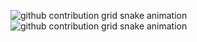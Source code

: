 ![github contribution grid snake animation](https://raw.githubusercontent.com/Tonyrj3268/Tonyrj3268/output/github-contribution-grid-snake-dark.svg#gh-dark-mode-only)
![github contribution grid snake animation](https://raw.githubusercontent.com/Tonyrj3268/Tonyrj3268/output/github-contribution-grid-snake.svg#gh-light-mode-only)

